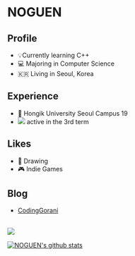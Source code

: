 # NOGUEN

## Profile
- 💡Currently learning C++
- 💻 Majoring in Computer Science
- 🇰🇷 Living in Seoul, Korea  

## Experience

- 🏫 Hongik University Seoul Campus 19
- <img src="https://img.shields.io/badge/42Seoul-000000?style=flat-square&logo=42&logoColor=white"/></a> active in the 3rd term

## Likes

- 🎨 Drawing
- 🎮 Indie Games

## Blog

- [CodingGorani](https://codinggorani.com/)

<br/>
<img align='left' src="http://mazassumnida.wtf/api/v2/generate_badge?boj=nhg1113">

<br/>

[![NOGUEN's github stats](https://github-readme-stats.vercel.app/api?username=NOGUEN)](https://github.com/NOGUEN/github-readme-stats)
